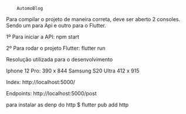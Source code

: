 
        AutomoBlog

Para compilar o projeto de maneira correta, deve ser aberto 2 consoles. 
Sendo um para Api e outro para o Flutter.

1º Para iniciar a API: npm start

2º Para rodar o projeto Flutter:
flutter run

Resolução utilizada para o desenvolvimento

Iphone 12 Pro:         390 x 844
Samsung S20 Ultra      412 x 915


Index:
http://localhost:5000/

Endpoints:
http://localhost:5000/post


para instalar as denp do http 
$ flutter pub add http
